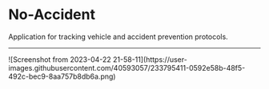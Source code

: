 # No-Accident
Application for tracking vehicle and accident prevention protocols.
<hr>
![Screenshot from 2023-04-22 21-58-11](https://user-images.githubusercontent.com/40593057/233795411-0592e58b-48f5-492c-bec9-8aa757b8db6a.png)
